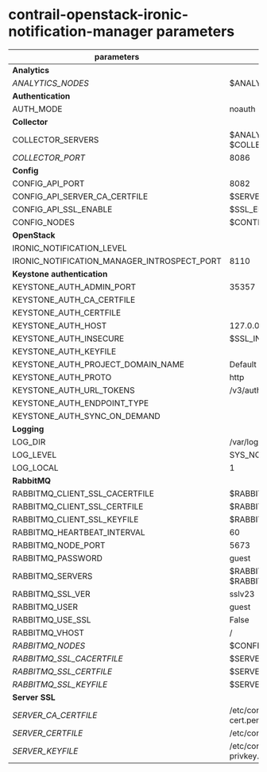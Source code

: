 # contrail-openstack-ironic-notification-manager parameters

| parameters                                  | default                                      |
| ------------------------------------------- | -------------------------------------------- |
| **Analytics**                               |                                              |
| *ANALYTICS_NODES*                           | $ANALYTICS_NODES                             |
| **Authentication**                          |                                              |
| AUTH_MODE                                   | noauth                                       |
| **Collector**                               |                                              |
| COLLECTOR_SERVERS                           | $ANALYTICS_NODES with $COLLECTOR_PORT        |
| *COLLECTOR_PORT*                            | 8086                                         |
| **Config**                                  |                                              |
| CONFIG_API_PORT                             | 8082                                         |
| CONFIG_API_SERVER_CA_CERTFILE               | $SERVER_CA_CERTFILE                          |
| CONFIG_API_SSL_ENABLE                       | $SSL_ENABLE                                  |
| CONFIG_NODES                                | $CONTROLLER_NODES                            |
| **OpenStack**                               |                                              |
| IRONIC_NOTIFICATION_LEVEL                   |                                              |
| IRONIC_NOTIFICATION_MANAGER_INTROSPECT_PORT | 8110                                         |
| **Keystone authentication**                 |                                              |
| KEYSTONE_AUTH_ADMIN_PORT                    | 35357                                        |
| KEYSTONE_AUTH_CA_CERTFILE                   |                                              |
| KEYSTONE_AUTH_CERTFILE                      |                                              |
| KEYSTONE_AUTH_HOST                          | 127.0.0.1                                    |
| KEYSTONE_AUTH_INSECURE                      | $SSL_INSECURE                                |
| KEYSTONE_AUTH_KEYFILE                       |                                              |
| KEYSTONE_AUTH_PROJECT_DOMAIN_NAME           | Default                                      |
| KEYSTONE_AUTH_PROTO                         | http                                         |
| KEYSTONE_AUTH_URL_TOKENS                    | /v3/auth/tokens                              |
| KEYSTONE_AUTH_ENDPOINT_TYPE                 |                                              |
| KEYSTONE_AUTH_SYNC_ON_DEMAND                |                                              |
| **Logging**                                 |                                              |
| LOG_DIR                                     | /var/log/contrail                            |
| LOG_LEVEL                                   | SYS_NOTICE                                   |
| LOG_LOCAL                                   | 1                                            |
| **RabbitMQ**                                |                                              |
| RABBITMQ_CLIENT_SSL_CACERTFILE              | $RABBITMQ_SSL_CACERTFILE                     |
| RABBITMQ_CLIENT_SSL_CERTFILE                | $RABBITMQ_SSL_CERTFILE                       |
| RABBITMQ_CLIENT_SSL_KEYFILE                 | $RABBITMQ_SSL_KEYFILE                        |
| RABBITMQ_HEARTBEAT_INTERVAL                 | 60                                           |
| RABBITMQ_NODE_PORT                          | 5673                                         |
| RABBITMQ_PASSWORD                           | guest                                        |
| RABBITMQ_SERVERS                            | $RABBITMQ_NODES with $RABBITMQ_NODE_PORT     |
| RABBITMQ_SSL_VER                            | sslv23                                       |
| RABBITMQ_USER                               | guest                                        |
| RABBITMQ_USE_SSL                            | False                                        |
| RABBITMQ_VHOST                              | /                                            |
| *RABBITMQ_NODES*                            | $CONFIGDB_NODES                              |
| *RABBITMQ_SSL_CACERTFILE*                   | $SERVER_CA_CERTFILE                          |
| *RABBITMQ_SSL_CERTFILE*                     | $SERVER_CERTFILE                             |
| *RABBITMQ_SSL_KEYFILE*                      | $SERVER_KEYFILE                              |
| **Server SSL**                              |                                              |
| *SERVER_CA_CERTFILE*                        | /etc/contrail/ssl/certs/ca-cert.pem          |
| *SERVER_CERTFILE*                           | /etc/contrail/ssl/certs/server.pem           |
| *SERVER_KEYFILE*                            | /etc/contrail/ssl/private/server-privkey.pem |
